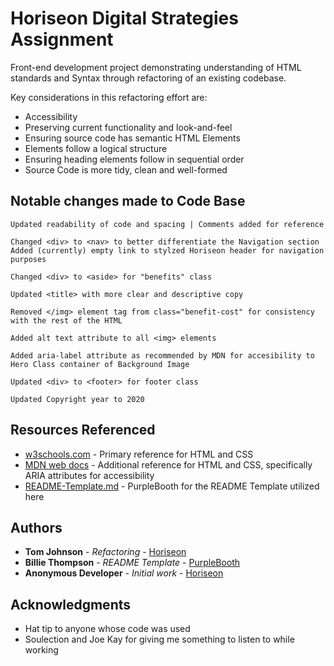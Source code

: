 # Horiseon Digital Strategies Assignment

Front-end development project demonstrating understanding of HTML standards and Syntax through refactoring of an existing codebase. 

Key considerations in this refactoring effort are:
* Accessibility
* Preserving current functionality and look-and-feel
* Ensuring source code has semantic HTML Elements
* Elements follow a logical structure
* Ensuring heading elements follow in sequential order
* Source Code is more tidy, clean and well-formed 


## Notable changes made to Code Base
```
Updated readability of code and spacing | Comments added for reference

Changed <div> to <nav> to better differentiate the Navigation section
Added (currently) empty link to stylzed Horiseon header for navigation purposes

Changed <div> to <aside> for "benefits" class

Updated <title> with more clear and descriptive copy

Removed </img> element tag from class="benefit-cost" for consistency with the rest of the HTML

Added alt text attribute to all <img> elements

Added aria-label attribute as recommended by MDN for accesibility to Hero Class container of Background Image

Updated <div> to <footer> for footer class

Updated Copyright year to 2020
```


## Resources Referenced

* [w3schools.com](https://www.w3schools.com/default.asp) - Primary reference for HTML and CSS
* [MDN web docs](https://developer.mozilla.org/en-US/docs/Web/Reference) - Additional reference for HTML and CSS, specifically ARIA attributes for accessibility
* [README-Template.md](https://gist.github.com/PurpleBooth/109311bb0361f32d87a2) - PurpleBooth for the README Template utilized here


## Authors

* **Tom Johnson** - *Refactoring* - [Horiseon](#)
* **Billie Thompson** - *README Template* - [PurpleBooth](https://github.com/PurpleBooth)
* **Anonymous Developer** - *Initial work* - [Horiseon](#)


## Acknowledgments

* Hat tip to anyone whose code was used
* Soulection and Joe Kay for giving me something to listen to while working

